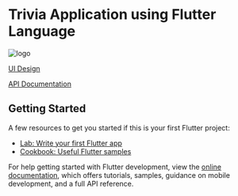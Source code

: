 # Trivia Application using Flutter Language

![logo](https://user-images.githubusercontent.com/55238280/219873213-1936c155-1cf5-4b30-b816-340ab08f3aec.png)

[UI Design](https:/tinyurl.com/madhack-flutter)

[API Documentation](tinyurl.com/madhack-flutter-2)

## Getting Started

A few resources to get you started if this is your first Flutter project:

- [Lab: Write your first Flutter app](https://docs.flutter.dev/get-started/codelab)
- [Cookbook: Useful Flutter samples](https://docs.flutter.dev/cookbook)

For help getting started with Flutter development, view the
[online documentation](https://docs.flutter.dev/), which offers tutorials,
samples, guidance on mobile development, and a full API reference.
